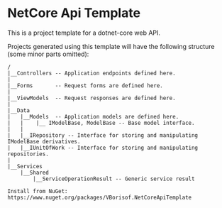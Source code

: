 # NetCore Api Template

This is a project template for a dotnet-core web API.

Projects generated using this template will have the following structure (some minor parts omitted):

```
/
|__Controllers -- Application endpoints defined here.
|
|__Forms       -- Request forms are defined here.
|
|__ViewModels  -- Request responses are defined here.
| 
|__Data
|   |__Models  -- Application models are defined here. 
|   |    |__ IModelBase, ModelBase -- Base model interface.
|   |
|   |__IRepository -- Interface for storing and manipulating IModelBase derivatives.
|   |__IUnitOfWork -- Interface for storing and manipulating repositories.
|
|__Services
    |__Shared
        |__ServiceOperationResult -- Generic service result 

Install from NuGet: https://www.nuget.org/packages/VBorisof.NetCoreApiTemplate

